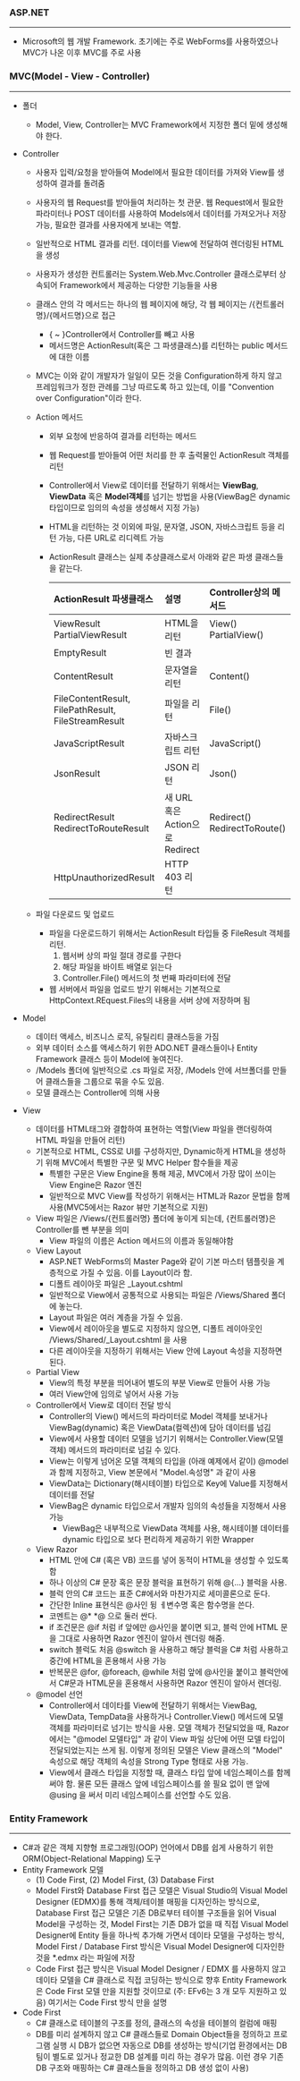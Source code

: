 ### ASP.NET

------

- Microsoft의 웹 개발 Framework. 초기에는 주로 WebForms를 사용하였으나 MVC가 나온 이후 MVC를 주로 사용



### MVC(Model - View - Controller)

------

- 폴더

  - Model, View, Controller는 MVC Framework에서 지정한 폴더 밑에 생성해야 한다.

- Controller

  - 사용자 입력/요청을 받아들여 Model에서 필요한 데이터를 가져와 View를 생성하여 결과를 돌려줌

  - 사용자의 웹 Request를 받아들여 처리하는 첫 관문. 웹 Request에서 필요한 파라미터나 POST 데이터를 사용하여 Models에서 데이터를 가져오거나 저장 가능, 필요한 결과를 사용자에게 보내는 역할.

  - 일반적으로 HTML 결과를 리턴. 데이터를 View에 전달하여 렌더링된 HTML을 생성

  - 사용자가 생성한 컨트롤러는 System.Web.Mvc.Controller 클래스로부터 상속되어 Framework에서 제공하는 다양한 기능들을 사용

  - 클래스 안의 각 메서드는 하나의 웹 페이지에 해당, 각 웹 페이지는 /{컨트롤러명}/{메서드명}으로 접근

    - { ~ }Controller에서 Controller를 빼고 사용
    - 메서드명은 ActionResult(혹은 그 파생클래스)를 리턴하는 public 메서드에 대한 이름

  - MVC는 이와 같이 개발자가 일일이 모든 것을 Configuration하게 하지 않고 프레임워크가 정한 관례를 그냥 따르도록 하고 있는데, 이를 "Convention over Configuration"이라 한다.

  - Action 메서드

    - 외부 요청에 반응하여 결과를 리턴하는 메서드

    - 웹 Request를 받아들여 어떤 처리를 한 후 출력물인 ActionResult 객체를 리턴

    - Controller에서 View로 데이터를 전달하기 위해서는 **ViewBag**, **ViewData** 혹은 **Model객체**를 넘기는 방법을 사용(ViewBag은 dynamic 타입이므로 임의의 속성을 생성해서 지정 가능)

    - HTML을 리턴하는 것 이외에 파일, 문자열, JSON, 자바스크립트 등을 리턴 가능, 다른 URL로 리디렉트 가능

    - ActionResult 클래스는 실제 추상클래스로서 아래와 같은 파생 클래스들을 같는다.

      | **ActionResult 파생클래스**                         | **설명**                        | **Controller상의 메서드**    |
      | :-------------------------------------------------- | :------------------------------ | :--------------------------- |
      | ViewResult PartialViewResult                        | HTML을 리턴                     | View() PartialView()         |
      | EmptyResult                                         | 빈 결과                         |                              |
      | ContentResult                                       | 문자열을 리턴                   | Content()                    |
      | FileContentResult, FilePathResult, FileStreamResult | 파일을 리턴                     | File()                       |
      | JavaScriptResult                                    | 자바스크립트 리턴               | JavaScript()                 |
      | JsonResult                                          | JSON 리턴                       | Json()                       |
      | RedirectResult RedirectToRouteResult                | 새 URL 혹은 Action으로 Redirect | Redirect() RedirectToRoute() |
      | HttpUnauthorizedResult                              | HTTP 403 리턴                   |                              |

  - 파일 다운로드 및 업로드

    - 파일을 다운로드하기 위해서는 ActionResult 타입들 중 FileResult 객체를 리턴.
      1. 웹서버 상의 파일 절대 경로를 구한다
      2. 해당 파일을 바이트 배열로 읽는다
      3. Controller.File() 메서드의 첫 번째 파라미터에 전달
    - 웹 서버에서 파일을 업로드 받기 위해서는 기본적으로 HttpContext.REquest.Files의 내용을 서버 상에 저장하며 됨

- Model
  - 데이터 액세스, 비즈니스 로직, 유틸리티 클래스등을 가짐
  - 외부 데이터 소스를 액세스하기 위한 ADO.NET 클래스들이나 Entity Framework 클래스 등이 Model에 놓여진다.
  - /Models 폴더에 일반적으로 .cs 파일로 저장, /Models 안에 서브폴더를 만들어 클래스들을 그룹으로 묶을 수도 있음.
  - 모델 클래스는 Controller에 의해 사용

- View
  - 데이터를 HTML태그와 결합하여 표현하는 역할(View 파일을 랜더링하여 HTML 파일을 만들어 리턴)
  - 기본적으로 HTML, CSS로 UI를 구성하지만, Dynamic하게 HTML을 생성하기 위해  MVC에서 특별한 구문 및 MVC Helper 함수들을 제공
    - 특별한 구문은 View Engine을 통해 제공, MVC에서 가장 많이 쓰이는 View Engine은 Razor 엔진
    - 일반적으로 MVC View를 작성하기 위해서는 HTML과 Razor 문법을 함께 사용(MVC5에서는 Razor 뷰만 기본적으로 지원)
  - View 파일은 /Views/{컨트롤러명} 폴더에 놓이게 되는데, {컨트롤러명}은 Controller를 뺀 부분을 의미
    - View 파일의 이름은 Action 메서드의 이름과 동일해야함
  - View Layout
    - ASP.NET WebForms의 Master Page와 같이 기본 마스터 템플릿을 계층적으로 가질 수 있음. 이를 Layout이라 함.
    - 디폴트 레이아웃 파일은 _Layout.cshtml
    - 일반적으로 View에서 공통적으로 사용되는 파일은 /Views/Shared 폴더에 놓는다.
    - Layout 파일은 여러 계층을 가질 수 있음.
    - View에서 레이아웃을 별도로 지정하지 않으면, 디폴트 레이아웃인 /Views/Shared/_Layout.cshtml 을 사용
    - 다른 레이아웃을 지정하기 위해서는 View 안에 Layout 속성을 지정하면 된다.
  - Partial View
    - View의 특정 부분을 띄어내어 별도의 부분 View로 만들어 사용 가능
    - 여러 View안에 임의로 넣어서 사용 가능
  - Controller에서 View로 데이터 전달 방식
    - Controller의 View() 메서드의 파라미터로 Model 객체를 보내거나 ViewBag(dynamic) 혹은 ViewData(컬렉션)에 담아 데이터를 넘김
    - View에서 사용할 데이터 모델을 넘기기 위해서는 Controller.View(모델 객체) 메서드의 파라미터로 넘길 수 있다.
    - View는 이렇게 넘어온 모델 객체의 타입을 (아래 예제에서 같이) @model 과 함께 지정하고, View 본문에서 "Model.속성명" 과 같이 사용
    - ViewData는 Dictionary(해시테이블) 타입으로 Key에 Value를 지정해서 데이터를 전달
    - ViewBag은 dynamic 타입으로서 개발자 임의의 속성들을 지정해서 사용 가능
      - ViewBag은 내부적으로 ViewData 객체를 사용, 해시테이블 데이터를 dynamic 타입으로 보다 편리하게 제공하기 위한 Wrapper
  - View Razor
    - HTML 안에 C# (혹은 VB) 코드를 넣어 동적이 HTML을 생성할 수 있도록 함
    - 하나 이상의 C# 문장 혹은 문장 블럭을 표현하기 위해 @{...} 블럭을 사용.
    - 블럭 안의 C# 코드는 표준 C#에서와 마찬가지로 세미콜론으로 둔다.
    - 간단한 Inline 표현식은 @사인 뒹 ㅔ변수명 혹은 함수명을 쓴다.
    - 코멘트는 @* *@ 으로 둘러 싼다.
    - if 조건문은 @if 처럼 if 앞에만 @사인을 붙이면 되고, 블럭 안에 HTML 문을 그대로 사용하면 Razor 엔진이 알아서 렌더링 해줌.
    - switch 블럭도 처음 @switch 을 사용하고 해당 블럭을 C# 처럼 사용하고 중간에 HTML을 혼용해서 사용 가능
    - 반복문은 @for, @foreach, @while 처럼 앞에 @사인을 붙이고 블럭안에서 C#문과 HTML문을 혼용해서 사용하면 Razor 엔진이 알아서 렌더링.
  - @model 선언
    - Controller에서 데이타를 View에 전달하기 위해서는 ViewBag, ViewData, TempData을 사용하거나 Controller.View() 메서드에 모델 객체를 파라미터로 넘기는 방식을 사용. 모델 객체가 전달되었을 때, Razor에서는 "@model 모델타입" 과 같이 View 파일 상단에 어떤 모델 타입이 전달되었는지는 쓰게 됨. 이렇게 정의된 모델은 View 클래스의 "Model" 속성으로 해당 객체의 속성을 Strong Type 형태로 사용 가능.
    - View에서 클래스 타입을 지정할 때, 클래스 타입 앞에 네임스페이스를 함께 써야 함. 물론 모든 클래스 앞에 네임스페이스를 쓸 필요 없이 맨 앞에 @using 을 써서 미리 네임스페이스를 선언할 수도 있음.



### Entity Framework

------

- C#과 같은 객체 지향형 프로그래밍(OOP) 언어에서 DB를 쉽게 사용하기 위한 ORM(Object-Relational Mapping) 도구
- Entity Framework 모델
  - (1) Code First, (2) Model First, (3) Database First
  - Model First와 Database First 접근 모델은 Visual Studio의 Visual Model Designer (EDMX)를 통해 객체/테이블 매핑을 디자인하는 방식으로, Database First 접근 모델은 기존 DB로부터 테이블 구조들을 읽어 Visual Model을 구성하는 것, Model First는 기존 DB가 없을 때 직접 Visual Model Designer에 Entity 들을 하나씩 추가해 가면서 데이타 모델을 구성하는 방식, Model First / Database First 방식은 Visual Model Designer에 디자인한 것을 *.edmx 라는 파일에 저장
  - Code First 접근 방식은 Visual Model Designer / EDMX 를 사용하지 않고 데이타 모델을 C# 클래스로 직접 코딩하는 방식으로 향후 Entity Framework은 Code First 모델 만을 지원할 것이므로 (주: EFv6는 3 개 모두 지원하고 있음) 여기서는 Code First 방식 만을 설명
- Code First
  - C# 클래스로 테이블의 구조를 정의, 클래스의 속성을 테이블의 컬럼에 매핑
  - DB를 미리 설계하지 않고 C# 클래스들로 Domain Object들을 정의하고 프로그램 실행 시 DB가 없으면 자동으로 DB를 생성하는 방식(기업 환경에서는 DB팀이 별도로 있거나 정교한 DB 설계를 미리 하는 경우가 많음. 이런 경우 기존 DB 구조와 매핑하는 C# 클래스들을 정의하고 DB 생성 없이 사용)

